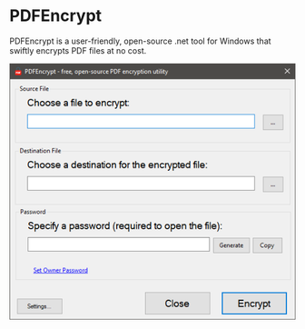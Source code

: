 # PDFEncrypt

PDFEncrypt is a user-friendly, open-source .net tool for Windows that swiftly encrypts PDF files at no cost.

![Screenshot](./Documentation/PDFEncrypt%20Screenshot.png "Screenshot")
